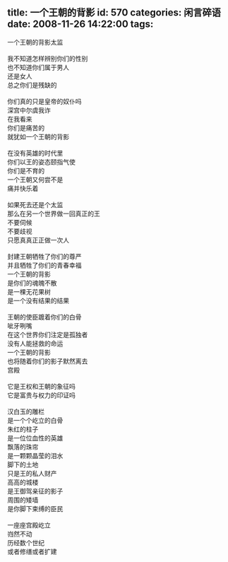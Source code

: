 title: 一个王朝的背影
id: 570
categories: 闲言碎语
date: 2008-11-26 14:22:00
tags:
---

一个王朝的背影太监
</br>
</br>我不知道怎样辨别你们的性别
</br>也不知道你们属于男人
</br>还是女人
</br>总之你们是残缺的
</br>
</br>你们真的只是皇帝的奴仆吗
</br>深宫中尔虞我诈
</br>在我看来
</br>你们是痛苦的
</br>就犹如一个王朝的背影
</br>
</br>在没有英雄的时代里
</br>你们以王的姿态颐指气使
</br>你们是不育的
</br>一个王朝又何尝不是
</br>痛并快乐着
</br>
</br>如果死去还是个太监
</br>那么在另一个世界做一回真正的王
</br>不要伺候
</br>不要歧视
</br>只愿真真正正做一次人
</br>
</br>封建王朝牺牲了你们的尊严
</br>并且牺牲了你们的青春幸福
</br>一个王朝的背影
</br>是你们的魂魄不散
</br>是一棵无花果树
</br>是一个没有结果的结果
</br>
</br>王朝的使臣踱着你们的白骨
</br>呲牙咧嘴
</br>在这个世界你们注定是孤独者
</br>没有人能拯救的命运
</br>一个王朝的背影
</br>也将随着你们的影子默然离去
</br>宫殿
</br>
</br>它是王权和王朝的象征吗
</br>它是富贵与权力的印证吗
</br>
</br>汉白玉的雕栏
</br>是一个个屹立的白骨
</br>朱红的柱子
</br>是一位位血性的英雄
</br>飘落的珠帘
</br>是一颗颗晶莹的泪水
</br>脚下的土地
</br>只是王的私人财产
</br>高高的城楼
</br>是王御驾亲征的影子
</br>周围的矮墙
</br>是你脚下束缚的臣民
</br>
</br>一座座宫殿屹立
</br>岿然不动
</br>历经数个世纪
</br>或者修缮或者扩建
